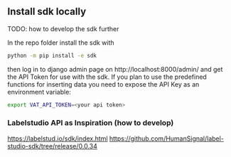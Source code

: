 ## Install sdk locally
TODO: how to develop the sdk further

In the repo folder install the sdk with
```bash
python -m pip install -e sdk
```
then log in to django admin page on http://localhost:8000/admin/ and get the API Token for use with the sdk. If you plan to use the predefined functions for inserting data you need to expose the API Key as an environment variable:
```bash
export VAT_API_TOKEN=<your api token>
```
### Labelstudio API as Inspiration (how to develop)
https://labelstud.io/sdk/index.html
https://github.com/HumanSignal/label-studio-sdk/tree/release/0.0.34
